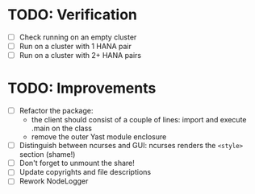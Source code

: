 # TODO: Verification

- [ ] Check running on an empty cluster
- [ ] Run on a cluster with 1 HANA pair
- [ ] Run on a cluster with 2+ HANA pairs

# TODO: Improvements

- [ ] Refactor the package:
    + the client should consist of a couple of lines: import and execute .main on the class
    + remove the outer Yast module enclosure
- [ ] Distinguish between ncurses and GUI: ncurses renders the `<style>` section (shame!)
- [ ] Don't forget to unmount the share!
- [ ] Update copyrights and file descriptions
- [ ] Rework NodeLogger